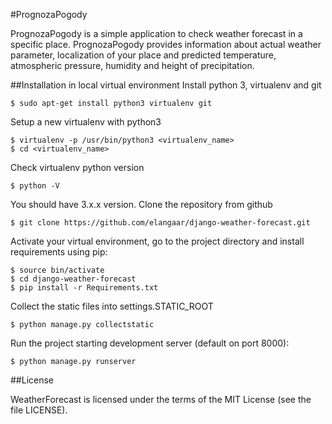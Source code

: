 #PrognozaPogody

PrognozaPogody is a simple application to check weather forecast in a specific place. PrognozaPogody provides information about actual weather parameter, localization of your place and predicted temperature, atmospheric pressure, humidity and height of precipitation.

##Installation in local virtual environment
Install python 3, virtualenv and git 
```
$ sudo apt-get install python3 virtualenv git
```
Setup a new virtualenv with python3
```
$ virtualenv -p /usr/bin/python3 <virtualenv_name>
$ cd <virtualenv_name>
```
Check virtualenv python version
```
$ python -V
```
You should have 3.x.x version.
Clone the repository from github
```
$ git clone https://github.com/elangaar/django-weather-forecast.git
```
Activate your virtual environment, go to the project directory and install requirements using pip:
```
$ source bin/activate
$ cd django-weather-forecast
$ pip install -r Requirements.txt
```
Collect the static files into settings.STATIC_ROOT
```
$ python manage.py collectstatic
```
Run the project starting development server (default on port 8000):
```
$ python manage.py runserver
``` 

##License

WeatherForecast is licensed under the terms of the MIT License (see the file LICENSE).
